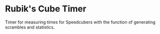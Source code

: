 # Rubik's Cube Timer

Timer for measuring times for Speedcubers with the function of generating scrambles and statistics.
